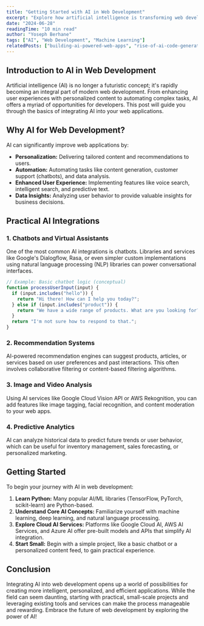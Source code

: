 ```yaml
---
title: "Getting Started with AI in Web Development"
excerpt: "Explore how artificial intelligence is transforming web development and learn practical ways to integrate AI into your projects."
date: "2024-06-28"
readingTime: "10 min read"
author: "Yoseph Berhane"
tags: ["AI", "Web Development", "Machine Learning"]
relatedPosts: ["building-ai-powered-web-apps", "rise-of-ai-code-generation"]
---
```


## Introduction to AI in Web Development

Artificial intelligence (AI) is no longer a futuristic concept; it's rapidly becoming an integral part of modern web development. From enhancing user experiences with personalized content to automating complex tasks, AI offers a myriad of opportunities for developers. This post will guide you through the basics of integrating AI into your web applications.



## Why AI for Web Development?

AI can significantly improve web applications by:
- **Personalization:** Delivering tailored content and recommendations to users.
- **Automation:** Automating tasks like content generation, customer support (chatbots), and data analysis.
- **Enhanced User Experience:** Implementing features like voice search, intelligent search, and predictive text.
- **Data Insights:** Analyzing user behavior to provide valuable insights for business decisions.



## Practical AI Integrations



### 1. Chatbots and Virtual Assistants

One of the most common AI integrations is chatbots. Libraries and services like Google's Dialogflow, Rasa, or even simpler custom implementations using natural language processing (NLP) libraries can power conversational interfaces.



```javascript
// Example: Basic chatbot logic (conceptual)
function processUserInput(input) {
  if (input.includes("hello")) {
    return "Hi there! How can I help you today?";
  } else if (input.includes("product")) {
    return "We have a wide range of products. What are you looking for?";
  }
  return "I'm not sure how to respond to that.";
}
```



### 2. Recommendation Systems

AI-powered recommendation engines can suggest products, articles, or services based on user preferences and past interactions. This often involves collaborative filtering or content-based filtering algorithms.



### 3. Image and Video Analysis

Using AI services like Google Cloud Vision API or AWS Rekognition, you can add features like image tagging, facial recognition, and content moderation to your web apps.



### 4. Predictive Analytics

AI can analyze historical data to predict future trends or user behavior, which can be useful for inventory management, sales forecasting, or personalized marketing.



## Getting Started

To begin your journey with AI in web development:
1.  **Learn Python:** Many popular AI/ML libraries (TensorFlow, PyTorch, scikit-learn) are Python-based.
2.  **Understand Core AI Concepts:** Familiarize yourself with machine learning, deep learning, and natural language processing.
3.  **Explore Cloud AI Services:** Platforms like Google Cloud AI, AWS AI Services, and Azure AI offer pre-built models and APIs that simplify AI integration.
4.  **Start Small:** Begin with a simple project, like a basic chatbot or a personalized content feed, to gain practical experience.



## Conclusion

Integrating AI into web development opens up a world of possibilities for creating more intelligent, personalized, and efficient applications. While the field can seem daunting, starting with practical, small-scale projects and leveraging existing tools and services can make the process manageable and rewarding. Embrace the future of web development by exploring the power of AI!